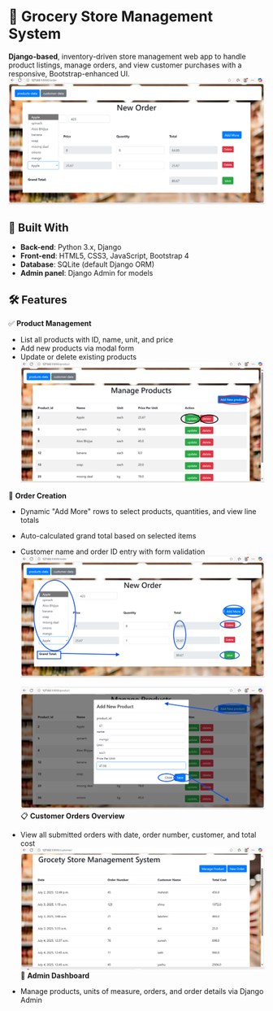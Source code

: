 # 🛒 Grocery Store Management System

**Django-based**, inventory-driven store management web app to handle product listings, manage orders, and view customer purchases with a responsive, Bootstrap-enhanced UI.
    ![](data_inserte.png)

## 🚀 Built With

- **Back-end**: Python 3.x, Django  
- **Front-end**: HTML5, CSS3, JavaScript, Bootstrap 4  
- **Database**: SQLite (default Django ORM)  
- **Admin panel**: Django Admin for models
  


## 🛠️ Features

✅ **Product Management**  
  - List all products with ID, name, unit, and price  
  - Add new products via modal form  
  - Update or delete existing products  
    ![](product.png)
  
🛒 **Order Creation**  
  - Dynamic "Add More" rows to select products, quantities, and view line totals  
  - Auto-calculated grand total based on selected items  
  - Customer name and order ID entry with form validation  
      ![](order.png)

      ![](product1.png)
 📋 **Customer Orders Overview**  
  - View all submitted orders with date, order number, customer, and total cost
      ![](store.png)
📜 **Admin Dashboard**  
  - Manage products, units of measure, orders, and order details via Django Admin

    
  
